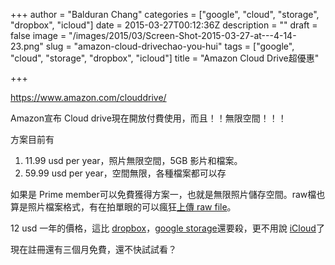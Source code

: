 +++
author = "Balduran Chang"
categories = ["google", "cloud", "storage", "dropbox", "icloud"]
date = 2015-03-27T00:12:36Z
description = ""
draft = false
image = "/images/2015/03/Screen-Shot-2015-03-27-at---4-14-23.png"
slug = "amazon-cloud-drivechao-you-hui"
tags = ["google", "cloud", "storage", "dropbox", "icloud"]
title = "Amazon Cloud Drive超優惠"

+++


https://www.amazon.com/clouddrive/

Amazon宣布 Cloud drive現在開放付費使用，而且！！無限空間！！！

方案目前有
1. 11.99 usd per year，照片無限空間，5GB 影片和檔案。
2. 59.99 usd per year，空間無限，各種檔案都可以存

如果是 Prime member可以免費獲得方案一，也就是無限照片儲存空間。raw檔也算是照片檔案格式，有在拍單眼的可以瘋狂[上傳 raw file](https://www.amazon.com/gp/help/customer/display.html/ref=hp_left_v4_sib?ie=UTF8&nodeId=201649930)。

12 usd 一年的價格，這比 [dropbox](https://www.dropbox.com/plans)，[google storage](https://support.google.com/mail/answer/2375123?hl=en)還要殺，更不用說 [iCloud](https://support.apple.com/en-lb/HT201238)了

現在註冊還有三個月免費，還不快試試看？

